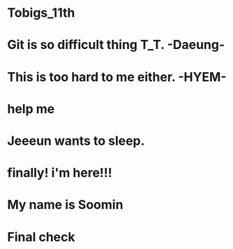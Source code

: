 # Tobigs_11th
# Git is so difficult thing T_T. -Daeung-
# This is too hard to me either. -HYEM-
# help me
# Jeeeun wants to sleep.
# finally! i'm here!!!
# My name is Soomin
# Final check
